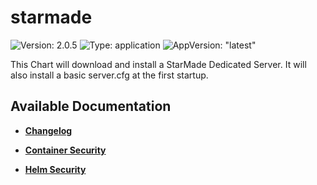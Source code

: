 # starmade

![Version: 2.0.5](https://img.shields.io/badge/Version-2.0.5-informational?style=flat-square) ![Type: application](https://img.shields.io/badge/Type-application-informational?style=flat-square) ![AppVersion: "latest"](https://img.shields.io/badge/AppVersion-"latest"-informational?style=flat-square)

This Chart will download and install a StarMade Dedicated Server. It will also install a basic server.cfg at the first startup.

## Available Documentation

- [**Changelog**](CHANGELOG)

- [**Container Security**](container-security)

- [**Helm Security**](helm-security)

